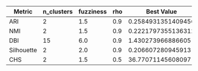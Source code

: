 | Metric | n_clusters | fuzziness | rho | Best Value |
|---|---|---|---|---|
| ARI | 2 | 1.5 | 0.9 | 0.2584931351409456 |
| NMI | 2 | 1.5 | 0.9 | 0.2221797355136312 |
| DBI | 15 | 6.0 | 0.9 | 1.430273966886605 |
| Silhouette | 2 | 2.0 | 0.9 | 0.206607280945913 |
| CHS | 2 | 1.5 | 0.5 | 36.77071145608097 |